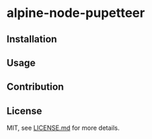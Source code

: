 # alpine-node-pupetteer
## Installation
## Usage
## Contribution
## License
MIT, see [LICENSE.md](./LICENSE.md) for more details.